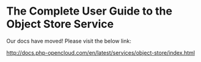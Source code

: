 # The Complete User Guide to the Object Store Service

Our docs have moved! Please visit the below link:

http://docs.php-opencloud.com/en/latest/services/object-store/index.html
